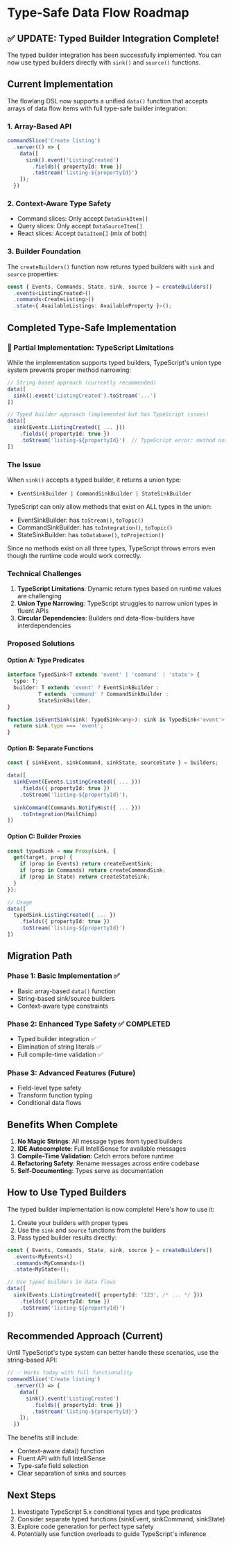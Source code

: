 # Type-Safe Data Flow Roadmap

## ✅ UPDATE: Typed Builder Integration Complete!

The typed builder integration has been successfully implemented. You can now use typed builders directly with `sink()` and `source()` functions.

## Current Implementation

The flowlang DSL now supports a unified `data()` function that accepts arrays of data flow items with full type-safe builder integration:

### 1. Array-Based API
```typescript
commandSlice('Create listing')
  .server(() => {
    data([
      sink().event('ListingCreated')
        .fields({ propertyId: true })
        .toStream('listing-${propertyId}')
    ]);
  })
```

### 2. Context-Aware Type Safety
- Command slices: Only accept `DataSinkItem[]`
- Query slices: Only accept `DataSourceItem[]`
- React slices: Accept `DataItem[]` (mix of both)

### 3. Builder Foundation
The `createBuilders()` function now returns typed builders with `sink` and `source` properties:

```typescript
const { Events, Commands, State, sink, source } = createBuilders()
  .events<ListingCreated>()
  .commands<CreateListing>()
  .state<{ AvailableListings: AvailableProperty }>();
```

## Completed Type-Safe Implementation

### 🚧 Partial Implementation: TypeScript Limitations

While the implementation supports typed builders, TypeScript's union type system prevents proper method narrowing:

```typescript
// String-based approach (currently recommended)
data([
  sink().event('ListingCreated').toStream('...')
])

// Typed builder approach (implemented but has TypeScript issues)
data([
  sink(Events.ListingCreated({ ... }))
    .fields({ propertyId: true })
    .toStream('listing-${propertyId}')  // TypeScript error: method not found on union type
])
```

### The Issue

When `sink()` accepts a typed builder, it returns a union type:
- `EventSinkBuilder | CommandSinkBuilder | StateSinkBuilder`

TypeScript can only allow methods that exist on ALL types in the union:
- EventSinkBuilder: has `toStream()`, `toTopic()`
- CommandSinkBuilder: has `toIntegration()`, `toTopic()`  
- StateSinkBuilder: has `toDatabase()`, `toProjection()`

Since no methods exist on all three types, TypeScript throws errors even though the runtime code would work correctly.

### Technical Challenges

1. **TypeScript Limitations**: Dynamic return types based on runtime values are challenging
2. **Union Type Narrowing**: TypeScript struggles to narrow union types in fluent APIs
3. **Circular Dependencies**: Builders and data-flow-builders have interdependencies

### Proposed Solutions

#### Option A: Type Predicates
```typescript
interface TypedSink<T extends 'event' | 'command' | 'state'> {
  type: T;
  builder: T extends 'event' ? EventSinkBuilder :
          T extends 'command' ? CommandSinkBuilder :
          StateSinkBuilder;
}

function isEventSink(sink: TypedSink<any>): sink is TypedSink<'event'> {
  return sink.type === 'event';
}
```

#### Option B: Separate Functions
```typescript
const { sinkEvent, sinkCommand, sinkState, sourceState } = builders;

data([
  sinkEvent(Events.ListingCreated({ ... }))
    .fields({ propertyId: true })
    .toStream('listing-${propertyId}'),
    
  sinkCommand(Commands.NotifyHost({ ... }))
    .toIntegration(MailChimp)
])
```

#### Option C: Builder Proxies
```typescript
const typedSink = new Proxy(sink, {
  get(target, prop) {
    if (prop in Events) return createEventSink;
    if (prop in Commands) return createCommandSink;
    if (prop in State) return createStateSink;
  }
});

// Usage
data([
  typedSink.ListingCreated({ ... })
    .fields({ propertyId: true })
    .toStream('listing-${propertyId}')
])
```

## Migration Path

### Phase 1: Basic Implementation ✅
- Basic array-based `data()` function
- String-based sink/source builders
- Context-aware type constraints

### Phase 2: Enhanced Type Safety ✅ COMPLETED
- Typed builder integration ✅
- Elimination of string literals ✅
- Full compile-time validation ✅

### Phase 3: Advanced Features (Future)
- Field-level type safety
- Transform function typing
- Conditional data flows

## Benefits When Complete

1. **No Magic Strings**: All message types from typed builders
2. **IDE Autocomplete**: Full IntelliSense for available messages
3. **Compile-Time Validation**: Catch errors before runtime
4. **Refactoring Safety**: Rename messages across entire codebase
5. **Self-Documenting**: Types serve as documentation

## How to Use Typed Builders

The typed builder implementation is now complete! Here's how to use it:

1. Create your builders with proper types
2. Use the `sink` and `source` functions from the builders
3. Pass typed builder results directly:

```typescript
const { Events, Commands, State, sink, source } = createBuilders()
  .events<MyEvents>()
  .commands<MyCommands>()
  .state<MyState>();

// Use typed builders in data flows
data([
  sink(Events.ListingCreated({ propertyId: '123', /* ... */ }))
    .fields({ propertyId: true })
    .toStream('listing-${propertyId}')
])
```

## Recommended Approach (Current)

Until TypeScript's type system can better handle these scenarios, use the string-based API:

```typescript
// ✅ Works today with full functionality
commandSlice('Create listing')
  .server(() => {
    data([
      sink().event('ListingCreated')
        .fields({ propertyId: true })
        .toStream('listing-${propertyId}')
    ]);
  })
```

The benefits still include:
- Context-aware data() function
- Fluent API with full IntelliSense
- Type-safe field selection
- Clear separation of sinks and sources

## Next Steps

1. Investigate TypeScript 5.x conditional types and type predicates
2. Consider separate typed functions (sinkEvent, sinkCommand, sinkState)
3. Explore code generation for perfect type safety
4. Potentially use function overloads to guide TypeScript's inference 